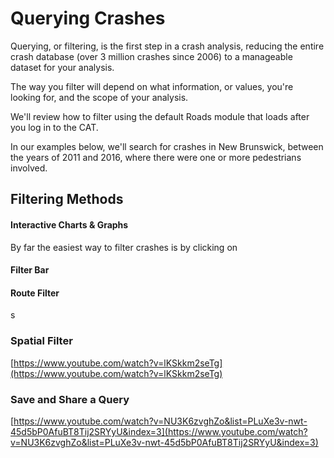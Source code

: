 # Querying Crashes

Querying, or filtering, is the first step in a crash analysis, reducing the entire crash database \(over 3 million crashes since 2006\) to a manageable dataset for your analysis.

The way you filter will depend on what information, or values, you're looking for, and the scope of your analysis.

We'll review how to filter using the default Roads module that loads after you log in to the CAT. 

In our examples below, we'll search for crashes in New Brunswick, between the years of 2011 and 2016, where there were one or more pedestrians involved.

## Filtering Methods

#### Interactive Charts & Graphs

By far the easiest way to filter crashes is by clicking on

#### Filter Bar

#### Route Filter

s

### Spatial Filter

[https://www.youtube.com/watch?v=lKSkkm2seTg](https://www.youtube.com/watch?v=lKSkkm2seTg)

### Save and Share a Query

[https://www.youtube.com/watch?v=NU3K6zvghZo&list=PLuXe3v-nwt-45d5bP0AfuBT8Tij2SRYyU&index=3](https://www.youtube.com/watch?v=NU3K6zvghZo&list=PLuXe3v-nwt-45d5bP0AfuBT8Tij2SRYyU&index=3)

